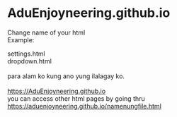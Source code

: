 # AduEnjoyneering.github.io

Change name of your html <br>
Example: <br>

settings.html <br>
dropdown.html <br>
<br>
para alam ko kung ano yung ilalagay ko. <br>
<br>
https://AduEnjoyneering.github.io <br>
you can access other html pages by going thru <br>
https://aduenjoyneering.github.io/namenungfile.html <br>

